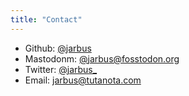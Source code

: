 ```yaml
---
title: "Contact"
---
```

* Github: [@jarbus](https://github.com/jarbus)
* Mastodonm: [@jarbus@fosstodon.org](https://fosstodon.org/@jarbus)
* Twitter: [@jarbus_](https://twitter.com/jarbus_)
* Email: [jarbus@tutanota.com](mailto:jarbus@tutanota.com)
